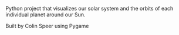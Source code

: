 Python project that visualizes our solar system and the orbits of each individual planet around our Sun.

Built by Colin Speer using Pygame
